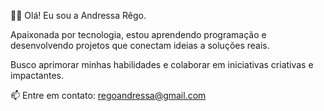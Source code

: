 👋🏻 Olá! Eu sou a Andressa Rêgo.

Apaixonada por tecnologia, estou aprendendo programação e desenvolvendo projetos que conectam ideias a soluções reais.

Busco aprimorar minhas habilidades e colaborar em iniciativas criativas e impactantes.

📫 Entre em contato: regoandressa@gmail.com

